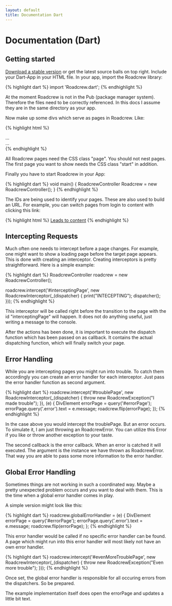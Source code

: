 ```yaml
---
layout: default
title: Documentation Dart
---
```


Documentation (Dart)
====================

Getting started
---------------

[Download a stable version](https://github.com/grobmeier/Roadcrew.js/downloads) or get the latest source balls on
top right. Include your Dart-App in your HTML file. In your app, import the Roadcrew library:

{% highlight dart %}
import 'Roadcrew.dart';
{% endhighlight %}

At the moment Roadcrew is not in the Pub (package manager system). Therefore the files need to be correctly referenced.
In this docs I assume they are in the same directory as your app.

Now make up some divs which serve as pages in Roadcrew. Like:

{% highlight html %}
<div class="page start" id="login">
...
</div>
<div class="page" id="content">
...
</div>
{% endhighlight %}

All Roadcrew pages need the CSS class "page". You should not nest pages. The first page you want to show needs the CSS
class "start" in addition.

Finally you have to start Roadcrew in your App:

{% highlight dart %}
void main() {
  RoadcrewController Roadcrew = new RoadcrewController();
}
{% endhighlight %} 

The IDs are being used to identify your pages. These are also used to build an URL. For example, you can
switch pages from login to content with clicking this link:

{% highlight html %}
<a href="#content">Leads to content</a>
{% endhighlight %}


Intercepting Requests
---------------------

Much often one needs to intercept before a page changes. For example, one might want to show a loading page before the target page appears. This is done with creating an interceptor. Creating interceptors is pretty straightforward. Here is a simple example:

{% highlight dart %}
RoadcrewController roadcrew = new RoadcrewController();

roadcrew.intercept('#interceptingPage', new RoadcrewInterceptor(_(dispatcher) {
    print("INTECEPTING");
    dispatcher();
  }));
{% endhighlight %}

This interceptor will be called right before the transition to the page with the id "interceptingPage" will happen. It does not do anything useful, just writing a message to the console.

After the actions has been done, it is important to execute the dispatch function which has been passed on as callback. It contains the actual dispatching function, which will finally switch your page.

Error Handling
--------------

While you are intercepting pages you might run into trouble. To catch them accordingly you can create an error handler for each interceptor. Just pass the error handler function as second argument.

{% highlight dart %}
roadcrew.intercept('#troublePage', new RoadcrewInterceptor(_(dispatcher) {
   throw new RoadcrewException("I made trouble");
}), (e) {
   DivElement errorPage = query('#errorPage');
   errorPage.query('.error').text = e.message;
   roadcrew.flip(errorPage);
});
{% endhighlight %}

In the case above you would intercept the troublePage. But an error occurs. To simulate it, I am just throwing an RoadcrewError. You can utilize this Error if you like or throw another exception to your taste.

The second callback is the error callback. When an error is catched it will executed. The argument is the instance we have thrown as RoadcrewError. That way you are able to pass some more information to the error handler.

Global Error Handling
---------------------

Sometimes things are not working in such a coordinated way. Maybe a pretty unexpected problem occurs and you want to deal with them. This is the time when a global error handler comes in play.

A simple version might look like this:

{% highlight dart %}
roadcrew.globalErrorHandler = (e) {
   DivElement errorPage = query('#errorPage');
   errorPage.query('.error').text = e.message;
   roadcrew.flip(errorPage);
};
{% endhighlight %}

This error handler would be called if no specific error handler can be found. A page which might run into this error handler will most likely not have an own error handler.

{% highlight dart %}
roadcrew.intercept('#evenMoreTroublePage', new RoadcrewInterceptor(_(dispatcher) {
   throw new RoadcrewException("Even more trouble");
}));
{% endhighlight %}

Once set, the global error handler is responsible for all occuring errors from the dispatchers. So be prepared. 

The example implementation itself does open the errorPage and updates a little bit text. 

